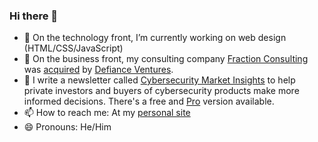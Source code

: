 ### Hi there 👋


- 🔭 On the technology front, I’m currently working on web design (HTML/CSS/JavaScript)
- 👔 On the business front, my consulting company [Fraction Consulting](https://fractionconsulting.co) was [acquired](https://www.crunchbase.com/acquisition/defiance-ventures-acquires-fraction-consulting--d7d7e795) by [Defiance Ventures](https://defiance.ai).
- 📰 I write a newsletter called [Cybersecurity Market Insights](https://signup.fractionconsulting.co/) to help private investors and buyers of cybersecurity products make more informed decisions. There's a free and [Pro](https://gumroad.com/securityinsights) version available.
- 📫 How to reach me: At my [personal site](https://mikeprivette.com)
- 😄 Pronouns: He/Him


